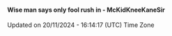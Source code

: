 #### Wise man says only fool rush in - McKidKneeKaneSir
Updated on 20/11/2024 - 16:14:17 (UTC) Time Zone
